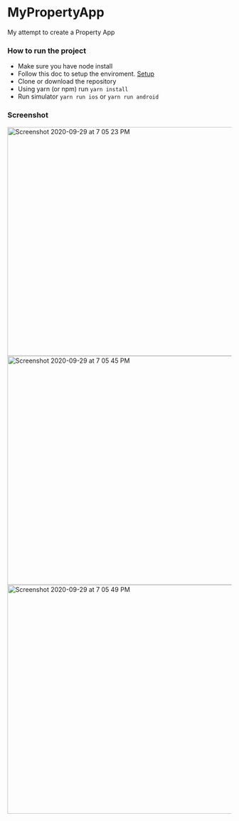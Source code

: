 # MyPropertyApp
My attempt to create a Property App

### How to run the project
- Make sure you have node install
- Follow this doc to setup the enviroment. [Setup](https://reactnative.dev/docs/environment-setup) 
- Clone or download the repository
- Using yarn (or npm) run `yarn install`
- Run simulator `yarn run ios` or `yarn run android`

### Screenshot
<img width="513" alt="Screenshot 2020-09-29 at 7 05 23 PM" src="https://user-images.githubusercontent.com/28553896/94631872-941e6980-02fb-11eb-8db0-f35a54a8d6cf.png">
<img width="513" alt="Screenshot 2020-09-29 at 7 05 45 PM" src="https://user-images.githubusercontent.com/28553896/94631871-92ed3c80-02fb-11eb-8050-3e046aad9a68.png">
<img width="513" alt="Screenshot 2020-09-29 at 7 05 49 PM" src="https://user-images.githubusercontent.com/28553896/94631864-908ae280-02fb-11eb-9828-2de40f812db6.png">
